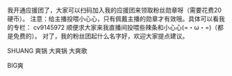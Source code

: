 我开通应援团了，大家可以扫码加入我的应援团来领取粉丝勋章呀（需要花费20硬币）。
注意：给主播投喂小心心，只有佩戴主播的勋章才有效哦。具体可以看我的专栏： cv9145972
顺便求大家来我直播间投喂些辣条和小心心(=・ω・=)（都是免费的）。
对了，我的粉丝团起什么名字好，欢迎大家提点建议。



SHUANG
爽锅
大爽锅
大爽歌

BIG爽
